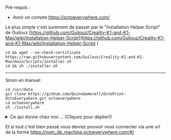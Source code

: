 
Pré-requis :
- Avoir un compte https://octoeverywhere.com/

Le plus simple c'est surement de passer par le "Installation Helper Script" de Guilouz [https://github.com/Guilouz/Creality-K1-and-K1-Max/wiki/Installation-Helper-Script](https://github.com/Guilouz/Creality-K1-and-K1-Max/wiki/Installation-Helper-Script
)  

~~~
cd && wget --no-check-certificate https://raw.githubusercontent.com/Guilouz/Creality-K1-and-K1-Max/main/Scripts/installer.sh
cd && sh ./installer.sh
~~~

---

Sinon en manuel 

~~~
cd /usr/data
git clone https://github.com/QuinnDamerell/OctoPrint-OctoEverywhere.git octoeverywhere
cd octoeverywhere
sh ./install.sh
~~~
<details>
 <summary>Ce qui donne chez moi ... (Cliquez pour déplier!)</summary>
<pre>
root@F005-4A88 /root [#] cd /usr/data
root@F005-4A88 /usr/data [#] git clone https://github.com/QuinnDamerell/OctoPrint-OctoEverywhere.git octoeverywhere
Cloning into 'octoeverywhere'...
remote: Enumerating objects: 1588, done.
remote: Counting objects: 100% (851/851), done.
remote: Compressing objects: 100% (289/289), done.
remote: Total 1588 (delta 662), reused 708 (delta 560), pack-reused 737
Receiving objects: 100% (1588/1588), 701.77 KiB | 1.23 MiB/s, done.
Resolving deltas: 100% (1077/1077), done.
root@F005-4A88 /usr/data [#] cd octoeverywhere
root@F005-4A88 /usr/data/octoeverywhere [#] sh ./install.sh

      @@@@@@@@@@@@@@@@@@@@@@@@***@@@@@@@@@@@@@@@@@@@@@@@
      @@@@@@@@@@@@@@***********************@@@@@@@@@@@@@
      @@@@@@@@@@*******************************@@@@@@@@@
      @@@@@@@@***********************************@@@@@@@
      @@@@@,,,************************/////////*****@@@@
      @@@@,,,,,,*****************//////////////******@@@
      @@,,,,,,,,,,***********//////////////////*******@@
      @@,,,,,,,,,,,,*******////////****///////*********@
      @,,,,,,,,,,,/////////////////****//////***********
      @,,,,,,,//////////////////////////////************
      ,,,,,,,,////////////////////////////**************
      @,,,,,,,,,,,,/////////////////////****************
      @,,,,,,,,,,,,,,/////////////////******************
      @@,,,,,,,,,,,,,,,,//////////////*****************@
      @@@,,,,,/#######,,,,///////////*****************@@
      @@@@,,,##########,,,,,,,//////,****************@@@
      @@@@@,##########,,,,,,,,,////,,,,*************@@@@
      @@@@@########,,,,,,,,,,,,//,,,,,,,,********@@@@@@@
      @@@@@#@@@@,,,,,,,,,,,,,,,,,,,,,,,,,,,***,@@@@@@@@@
      @@@@@@@@@@@@@@@,,,,,,,,,,,,,,,,,,,,,@@@@@@@@@@@@@@

                  OctoEverywhere For Klipper
 The 3D Printing Communities #1 Remote Access And AI Cloud Service


OctoEverywhere empowers the worldwide maker community with...
  - Free & Unlimited Mainsail and Fluidd Remote Access
  - Free & Unlimited Next-Gen AI Print Failure Detection
  - Free Full Frame Rate & Full Resolution Webcam Streaming
  - 5 Star Rated iOS & Android Apps
  - Real-Time Print Notifications
  - And So Much More


Running in K1 and K1 Max OS mode
Checking required system packages are installed...
Requirement already satisfied: virtualenv in /usr/lib/python3.8/site-packages (15.1.0)
System package install complete.
Checking Python Virtual Environment For OctoEverywhere...
No virtual environment found, creating one now.
Already using interpreter /usr/bin/python3
Using base prefix '/usr'
/usr/lib/python3.8/site-packages/virtualenv.py:1039: DeprecationWarning: the imp module is deprecated in favour of importlib; see the module's documentation for alternative uses
  import imp
New python executable in /usr/data/octoeverywhere-env/bin/python3
Also creating executable in /usr/data/octoeverywhere-env/bin/python
Installing setuptools, pip, wheel...done.
Updating PIP if needed... (this can take a few seconds or so)
Requirement already satisfied: pip in /usr/data/octoeverywhere-env/lib/python3.8/site-packages (23.3.2)
Installing or updating required python libs...
Python libs installed.
Bootstrap done. Starting python installer...
Os Type Detected: OsTypes.K1
Ensuring that time sync is enabled...

Only one moonraker instance was found, so we are using it! [S56moonraker_service:/usr/data/printer_data/config/moonraker.conf]
Starting configuration...
Enuring path and permissions [/usr/data/printer_data/octoeverywhere-store]...
Dir doesn't exist, creating...
Setting owner permissions to the service user [root]...
Directory setup successfully.
Configured. Service: S66octoeverywhere_service, Path: /etc/init.d/S66octoeverywhere_service, LocalStorage: /usr/data/printer_data/octoeverywhere-store, Config Dir: /usr/data/printer_data/config, Logs: /usr/data/printer_data/logs
Starting Web Interface Setup

The following web interfaces were automatically discovered:
  1) Fluidd   - Port 4408
  2) Mainsail - Port 4409
  3) Creality - Port 80

Enter the number next to the web interface you would like to use, or enter `m` to manually setup the web interface: 1
Setting Up OctoEverywhere's System Service...
Creating service run script...
Making the run script executable...
Creating service file /etc/init.d/S66octoeverywhere_service...
Making the service executable...
Starting the service...
Service setup and start complete!
Waiting for the plugin to produce a printer id... (this can take a few seconds)


You're 10 seconds away from free and unlimited printer access from anywhere!
To securely link this printer to your OctoEverywhere account, go to the following website and use the code.

Website: https://octoeverywhere.com/code
Code:    ******


Waiting for the printer to be linked to your account...

Success! This printer is securely connected to your account as 'E3V3KE_PPAC'

        ~~~ OctoEverywhere For Klipper Setup Complete ~~~    
  You Can Access Your Printer Anytime From OctoEverywhere.com
                   Welcome To Our Community                  
                            ❤️                               


root@F005-4A88 /usr/data/octoeverywhere [#] 
</pre>
</details>

Et si tout c'est bien passé vous devrez pouvoir vous connecter via une url de la forme https://nom_de_machine.octoeverywhere.com/#/

<!--
https://e3v3ke_ppac.octoeverywhere.com/#/
-->
